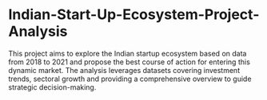 # Indian-Start-Up-Ecosystem-Project-Analysis
This project aims to explore the Indian startup ecosystem based on data from 2018 to 2021 and propose the best course of action for entering this dynamic market. The analysis leverages datasets covering investment trends, sectoral growth and providing a comprehensive overview to guide strategic decision-making.
